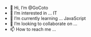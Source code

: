 - 👋 Hi, I’m @GoCoto
- 👀 I’m interested in ... IT 
- 🌱 I’m currently learning ... JavaScript
- 💞️ I’m looking to collaborate on ...
- 📫 How to reach me ...

<!---
GoCoto/GoCoto is a ✨ special ✨ repository because its `README.md` (this file) appears on your GitHub profile.
You can click the Preview link to take a look at your changes.
--->
